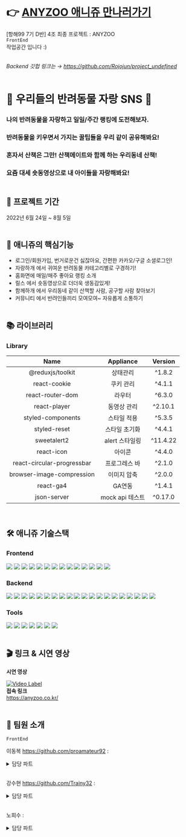 # 👉 <a href='https://anyzoo.co.kr/'>ANYZOO 애니쥬 만나러가기 </a>
[항해99 7기 D반] 4조 최종 프로젝트 : ANYZOO <br/>
<code>FrontEnd </code> 작업공간 입니다 :) <br/> <br/>

<i>Backend 깃헙 링크는 →  https://github.com/Rojojun/project_undefined </i>
<br/> <br/>

<h1>🐶 우리들의 반려동물 자랑 SNS 🐶</h1>

### **나의 반려동물을 자랑하고 일일/주간 랭킹에 도전해보자.**

### **반려동물을 키우면서 가지는 꿀팁들을 우리 같이 공유해봐요!**

### **혼자서 산책은 그만! 산책메이트와 함께 하는 우리동네 산책!**

### **요즘 대세 숏동영상으로 내 아이들을 자랑해봐요!**  <br/><br/>

<h2>📆 프로젝트 기간 </h2>

2022년 6월 24일 ~ 8월 5일<br/><br/>

## 🎯 애니쥬의 핵심기능
- 로그인/회원가입, 번거로운건 싫잖아요, 간편한 카카오/구글 소셜로그인!
- 자랑하개 에서 귀여운 반려동물 카테고리별로 구경하기!
- 홈화면에 매일/매주 좋아요 랭킹 소개
- 릴스 에서 숏동영상으로 더더욱 생동감있게!
- 함께하개 에서 우리동네 같이 산책할 사람, 공구할 사람 찾아보기
- 커뮤니티 에서 반려인들끼리 모여모여~ 자유롭게 소통하기
<br/><br/>

<h2>📚 라이브러리 </h2>

### Library

|           Name            |      Appliance       | Version  |		
| :-----------------------: | :------------------: | :------: |		
| @reduxjs/toolkit | 상태관리 | ^1.8.2 |		
| react-cookie | 쿠키 관리 | ^4.1.1 |		
| react-router-dom | 라우터 | ^6.3.0 |		
| react-player | 동영상 관리 | ^2.10.1 |		
| styled-components | 스타일 적용 | ^5.3.5 |		
| styled-reset | 스타일 초기화 | ^4.4.1 |		
| sweetalert2 | alert 스타일링 | ^11.4.22 |		
| react-icon | 아이콘 | ^4.4.0 |		
| react-circular-progressbar | 프로그레스 바 | ^2.1.0 |		
| browser-image-compression | 이미지 압축 | ^2.0.0 |		
| react-ga4 | GA연동 | ^1.4.1 |		
| json-server | mock api 테스트 | ^0.17.0 |	

<br/>

## 🛠️ 애니쥬 기술스택
### Frontend
<img src="https://img.shields.io/badge/VS Code-007ACC?style=for-the-badge&logo=visualstudiocode&logoColor=white"> <img src="https://img.shields.io/badge/JavaScript-F7DF1E?style=for-the-badge&logo=javascript&logoColor=white"> <img src="https://img.shields.io/badge/React-61DAFB?style=for-the-badge&logo=React&logoColor=white"> <img src="https://img.shields.io/badge/Redux Toolkit-764ABC?style=for-the-badge&logo=Redux&logoColor=white"> <img src="https://img.shields.io/badge/Axios-0088CC?style=for-the-badge&logo=&logoColor=white"> <img src="https://img.shields.io/badge/Styled Components-DB7093?style=for-the-badge&logo=styledcomponents&logoColor=white"> <img src="https://img.shields.io/badge/Styled Reset-DB7093?style=for-the-badge&logo=styledcomponents&logoColor=white"> <img src="https://img.shields.io/badge/Json Server-000000?style=for-the-badge&logo=json&logoColor=white"> <img src="https://img.shields.io/badge/PWA-5a0Fc8?style=for-the-badge&logo=pwa&logoColor=white"> <img src="https://img.shields.io/badge/React GA4-FF4154?style=for-the-badge&logo=reactquery&logoColor=white"> <img src="https://img.shields.io/badge/react player-61dafb?style=for-the-badge&logo=react&logoColor=white"> <img src="https://img.shields.io/badge/sweetalert2-ff61f6?style=for-the-badge&logo=observable&logoColor=white"> <img src="https://img.shields.io/badge/react cookie-09d3ac?style=for-the-badge&logo=react&logoColor=white"> <img src="https://img.shields.io/badge/CSS-1572b6?style=for-the-badge&logo=css3&logoColor=white">

### Backend
<img src="https://img.shields.io/badge/InteliJ IDEA-000000?style=for-the-badge&logo=IntelliJIDEA&logoColor=white"> <img src="https://img.shields.io/badge/java-c01818?style=for-the-badge&logo=coffeescript&logoColor=white"> <img src="https://img.shields.io/badge/spring boot-6DB33f?style=for-the-badge&logo=springboot&logoColor=white"> <img src="https://img.shields.io/badge/spring security-6db33f?style=for-the-badge&logo=springsecurity&logoColor=white"> <img src="https://img.shields.io/badge/mysql-4479a1?style=for-the-badge&logo=mysql&logoColor=white"> <img src="https://img.shields.io/badge/JWT-000000?style=for-the-badge&logo=jsonwebtokens&logoColor=white"> <img src="https://img.shields.io/badge/hibernate-59666c?style=for-the-badge&logo=hibernate&logoColor=white"> <img src="https://img.shields.io/badge/WebSocket-010101?style=for-the-badge&logo=socket.io&logoColor=white"> <img src="https://img.shields.io/badge/STOMP-red?style=for-the-badge&logo=&logoColor=white"> <img src="https://img.shields.io/badge/Amazon s3-569a31?style=for-the-badge&logo=amazons3&logoColor=white"> <img src="https://img.shields.io/badge/Amazon ec2-ff9900?style=for-the-badge&logo=amazonec2&logoColor=white"> <img src="https://img.shields.io/badge/Codedeploy-00485B?style=for-the-badge&logo=keepassxc&logoColor=white"> <img src="https://img.shields.io/badge/github actions-2088ff?style=for-the-badge&logo=githubactions&logoColor=white"> <img src="https://img.shields.io/badge/reds-dc382d?style=for-the-badge&logo=redis&logoColor=white"> <img src="https://img.shields.io/badge/ffmpeg-007808?style=for-the-badge&logo=ffmpeg&logoColor=white"> <img src="https://img.shields.io/badge/coolsms-55c2e1?style=for-the-badge&logo=&logoColor=white"> <img src="https://img.shields.io/badge/nginx-009639?style=for-the-badge&logo=nginx&logoColor=white"> <img src="https://img.shields.io/badge/amazon rds-527fff?style=for-the-badge&logo=amazonrds&logoColor=white"> <img src="https://img.shields.io/badge/Route53-4053d6?style=for-the-badge&logo=amazonaws&logoColor=white"> <img src="https://img.shields.io/badge/ubuntu-e95420?style=for-the-badge&logo=ubuntu&logoColor=white">

### Tools
<img src="https://img.shields.io/badge/gradle-02303a?style=for-the-badge&logo=gradle&logoColor=white"> <img src="https://img.shields.io/badge/figma-f24e1e?style=for-the-badge&logo=figma&logoColor=white"> <img src="https://img.shields.io/badge/notion-000000?style=for-the-badge&logo=notion&logoColor=white"> <img src="https://img.shields.io/badge/git-f05032?style=for-the-badge&logo=git&logoColor=white"> <img src="https://img.shields.io/badge/github-181717?style=for-the-badge&logo=github&logoColor=white"> <img src="https://img.shields.io/badge/sourcetree-0052cc?style=for-the-badge&logo=sourcetree&logoColor=white"> <img src="https://img.shields.io/badge/GitKraken-179287?style=for-the-badge&logo=GitKraken&logoColor=white"> 
<br/><br/>

<h2> 🎬 링크 & 시연 영상 </h2>
<b> 시연 영상 </b> <br/>

[![Video Label](http://img.youtube.com/vi/8qhIXyAGBjg/0.jpg)](https://youtu.be/8qhIXyAGBjg)
<br/>
<b> 접속 링크 </b> <br/>
https://anyzoo.co.kr/
<br/><br/>

<h2>🤗 팀원 소개 </h2>

<code>FrontEnd </code><br/>

이동복 https://github.com/proamateur92 : 
<details>
<summary>담당 파트</summary>
<div markdown="1">
  1) 도메인 구매 및 route 53 연결 <br/>
  2) S3버킷, cloudfront 연동 <br/>
  3) 인증서 발급 <br/>
  4) https 연결 설정 <br/>
  5) cloud front 배포 <br/>
  6) Github action CI/CD 연동 <br/>
  7) 프로젝트 기본 세팅 <br/>
  8) 회원가입, 회원정보 찾기, 회원정보 수정 기능 & CSS<br/>
  9) 로그인, 소셜 로그인  기능 & CSS <br/>
  10) 마이페이지 기능 & CSS <br/>
  11) 사진 업로드, 사진 미리보기 <br/>
  12) 이미지 리사이징 <br/>
  13) 팔로우, 팔로잉 기능<br/><br/>
  
</div>
</details>

<br/>

강수현 https://github.com/Trainy32 : 
<details>
<summary>담당 파트</summary>
<div markdown="1">
  1) 홈 화면 / 랭킹 기능 & CSS <br/>
  2) 자랑하개 리스트 페이지 기능 & CSS <br/>
  3) 커뮤니티/함께하개 리스트페이지 기능 & CSS <br/>
  4) 릴스 CRUD 기능 & CSS <br/>
  5) 공지사항/포토 캐러셀 <br/>
  6) 하단 메뉴 내비게이션바 기능 & CSS <br/>
  7) 댓글/대댓글 CRUD 기능 & CSS <br/>
  8) PWA 셋팅 <br/>
  9) GA4 연결 <br/> <br/>
  </div>
</details>
<br/>

노희수 :
<details>
<summary>담당 파트</summary>
<div markdown="1">
  1) 자랑하개 CRUD 기능 & CSS <br/>
  2) 커뮤니티 CRUD 기능 & CSS <br/>
  3) 함께하개 CRUD 기능 & CSS <br/>
  4) Formdata이용해 사진 올리기 <br/>
  5) 이미지 리사이징
  </div>
</details>


  


  
  
